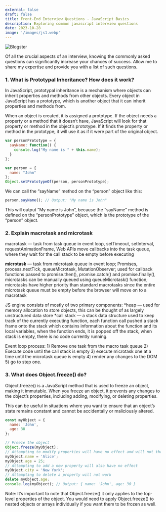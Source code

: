 ```yaml
---
external: false
draft: false
title: Front-End Interview Questions - JavaScript Basics
description: Exploring common javascript interview questions
date: 2023-10-28
image: '/images/js1.webp'
---
```


![Blogster](/images/js1.webp)

Of all the crucial aspects of an interview, knowing the commonly asked questions can significantly increase your chances of success. Allow me to share my expertise and provide you with a list of such questions.

### 1. What is Prototypal Inheritance? How does it work?

In JavaScript, prototypal inheritance is a mechanism where objects can inherit properties and methods from other objects. Every object in JavaScript has a prototype, which is another object that it can inherit properties and methods from.


When an object is created, it is assigned a prototype. If the object needs a property or a method that it doesn’t have, JavaScript will look for that property or method in the object’s prototype. If it finds the property or method in the prototype, it will use it as if it were part of the original object.

```javascript
var personPrototype = {
  sayName: function() {
    console.log("My name is " + this.name);
  }
};
```

```javascript
var person = {
  name: "John"
};
Object.setPrototypeOf(person, personPrototype);
```
We can call the “sayName” method on the “person” object like this:

```javascript
person.sayName(); // Output: "My name is John"
```

This will output “My name is John”, because the “sayName” method is defined on the “personPrototype” object, which is the prototype of the “person” object.

### 2. Explain macrotask and microtask
macrotask — task from task queue in event loop, setTimeout, setInterval, requestAnimationFrame, Web APIs move callbacks into the task queue, where they wait for the call stack to be empty before executing

**microtask** — task from microtask queue in event loop; Promises, process.nextTick, queueMicrotask, MutationObserver; used for callback functions passed to promise.then(), promise.catch() and promise.finally(), microtasks can be manually queued using queueMicrotask() function; microtasks have higher priority than standard macrotasks since the entire microtask queue must be empty before the browser will move on to a macrotask

JS engine consists of mostly of two primary components: *heap — used for memory allocation to store objects, this can be thought of as largely unstructured data store *call stack — a stack data structure used to keep track of the currently executing function, each function call pushed a stack frame onto the stack which contains information about the function and its local variables, when the function ends, it is popped off the stack, when stack is empty, there is no code currently running.

Event loop process: 1) Remove one task from the macro task queue 2) Execute code until the call stack is empty 3) execute microtask one at a time until the microtask queue is empty 4) render any changes to the DOM 5) go to step one.

### 3. What does Object.freeze() do?
Object.freeze() is a JavaScript method that is used to freeze an object, making it immutable. When you freeze an object, it prevents any changes to the object’s properties, including adding, modifying, or deleting properties.

This can be useful in situations where you want to ensure that an object’s state remains constant and cannot be accidentally or maliciously altered.

```javascript
const myObject = {
  name: 'John',
  age: 30
};
```

```javascript
// Freeze the object
Object.freeze(myObject);
// Attempting to modify properties will have no effect and will not throw an error
myObject.name = 'Alice';
myObject.age = 25;
// Attempting to add a new property will also have no effect
myObject.city = 'New York';
// Attempting to delete a property will not work
delete myObject.age;
console.log(myObject); // Output: { name: 'John', age: 30 }
```
Note: It’s important to note that Object.freeze() it only applies to the top-level properties of the object. You would need to apply Object.freeze() to nested objects or arrays individually if you want them to be frozen as well.